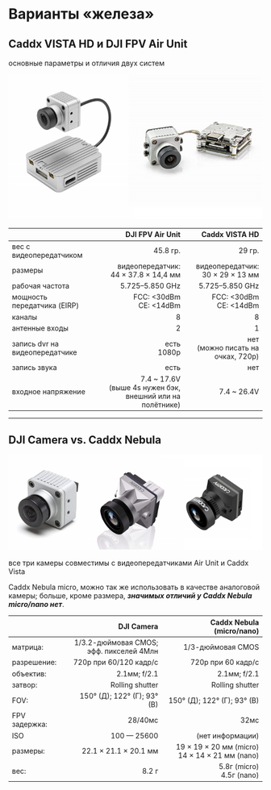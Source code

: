 # Варианты «железа»

## Caddx VISTA HD и DJI FPV Air Unit

основные параметры и отличия двух систем

![](/unit-vs-vista/pics/dji-caddx.png)

|                                |                                          DJI FPV Air Unit |                    Caddx VISTA HD |
| :----------------------------- | --------------------------------------------------------: | --------------------------------: |
| вес с видеопередатчиком        |                                                  45.8 гр. |                            29 гр. |
| размеры                        |                    видеопередатчик:<br /> 44 × 37.8 × 14,4 мм | видеопередатчик:<br />30 × 29 × 13 мм |
| рабочая частота                |                                          5.725–5.850 GHz |                   5.725–5.850 GHz |
| мощность передатчика (EIRP)    |                           FCC: <30dBm<br />CE: <14dBm |   FCC: <30dBm<br />CE: <14dBm |
| каналы                         |                                                         8 |                                 8 |
| антенные входы                 |                                                         2 |                                 1 |
| запись dvr на видеопередатчике |                                         есть<br />1080p | нет<br />(можно писать на очках, 720p) |
| запись звука                   |                                                      есть |                               нет |
| входное напряжение             | 7.4 ~ 17.6V<br />(выше 4s нужен бэк, внешний или на полётнике) |                       7.4 ~ 26.4V |

----

## DJI Camera vs. Caddx Nebula

![](/unit-vs-vista/pics/cameras.png)

все три камеры совместимы с видеопередатчиками Air Unit и Caddx Vista

Caddx Nebula micro, можно так же использовать в качестве аналоговой камеры; больше, кроме размера, ***значимых отличий у Caddx Nebula micro/nano нет***.

|               |                                    DJI Camera |                            Caddx Nebula (micro/nano) |
| ------------- | --------------------------------------------: | ---------------------------------------------------: |
| матрица:      | 1/3.2-дюймовая CMOS;<br /> эфф. пикселей 4Млн |                                    1/3-дюймовая CMOS |
| разрешение:   |                        720p при 60/120 кадр/с |                                   720p при 60 кадр/с |
| объектив:     |                                  2.1мм; f/2.1 |                                         2.1мм; f/2.1 |
| затвор:       |                               Rolling shutter |                                      Rolling shutter |
| FOV:          |                   150° (Д); 122° (Г); 93° (В) |                          150° (Д); 122° (Г); 93° (В) |
| FPV задержка: |                                       28/40мс |                                                 32мс |
| ISO           |                                   100 — 25600 |                                     (нет информации) |
| размеры:      |                         22.1 × 21.1 × 20.1 мм | 19 × 19 × 20 мм (micro)<br /> 14 × 14 × 21 мм (nano) |
| вес:          |                                         8.2 г |                        5.8г (micro)<br />4.5г (nano) |

